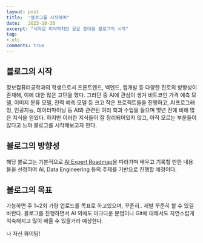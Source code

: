 ```yaml
---
layout: post
title:  "블로그를 시작하며"
date:   2023-10-30
excerpt: "시작은 미약하지만 끝은 창대할 블로그의 시작"
tag:
- etc
comments: true
---
```


## 블로그의 시작

정보컴퓨터공학과의 학생으로서 프론트엔드, 백엔드, 앱개발 등 다양한 진로의 방향성이 존재해, 이에 대한 많은 고민을 했다. 그러던 중 AI에 관심이 생겨 비트코인 가격 예측 모델, 이미지 분류 모델, 전력 예측 모델 등 크고 작은 프로젝트들을 진행하고, AI프로그래밍, 인공지능, 데이터마이닝 등 AI와 관련된 여러 학과 수업을 들으며 몇년 전에 비해 많은 지식을 얻었다. 하지만 이러한 지식들이 잘 정리되어있지 않고, 아직 모르는 부분들이 많다고 느껴 블로그를 시작해보고자 한다.

## 블로그의 방향성

해당 블로그는 기본적으로 [AI Expert Roadmap](https://i.am.ai/roadmap/?utm_source=GitHub&utm_medium=Referral&utm_campaign=AI%20Expert%20Roadmap%20Interactive)을 따라가며 배우고 기록할 만한 내용들을 선정하여 AI, Data Engineering 등의 주제를 기반으로 진행할 예정이다.

## 블로그의 목표

가능하면 주 1~2회 가량 업로드를 목표로 하고있으며, 꾸준히.. 제발 꾸준히 할 수 있길 바란다. 블로그를 진행하면서 AI 외에도 마크다운 문법이나 Git에 대해서도 자연스럽게 익숙해지고 많이 배울 수 있을거라 예상한다.

나 자신 화이팅!